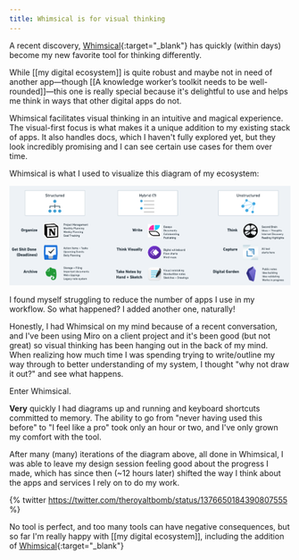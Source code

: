 ```yaml
---
title: Whimsical is for visual thinking
---
```

A recent discovery, [Whimsical](https://whimsical.com/){:target="_blank"} has quickly (within days) become my new favorite tool for thinking differently.

While [[my digital ecosystem]] is quite robust and maybe not in need of another app—though [[A knowledge worker’s toolkit needs to be well-rounded]]—this one is really special because it's delightful to use and helps me think in ways that other digital apps do not.

Whimsical facilitates visual thinking in an intuitive and magical experience. The visual-first focus is what makes it a unique addition to my existing stack of apps. It also handles docs, which I haven't fully explored yet, but they look incredibly promising and I can see certain use cases for them over time.

Whimsical is what I used to visualize this diagram of my ecosystem:

![](/assets/digital-ecosystem-apps.png)

I found myself struggling to reduce the number of apps I use in my workflow. So what happened? I added another one, naturally!

Honestly, I had Whimsical on my mind because of a recent conversation, and I've been using Miro on a client project and it's been good (but not great) so visual thinking has been hanging out in the back of my mind. When realizing how much time I was spending trying to write/outline my way through to better understanding of my system, I thought "why not draw it out?" and see what happens.

Enter Whimsical.

**Very** quickly I had diagrams up and running and keyboard shortcuts committed to memory. The ability to go from "never having used this before" to "I feel like a pro" took only an hour or two, and I've only grown my comfort with the tool.

After many (many) iterations of the diagram above, all done in Whimsical, I was able to leave my design session feeling good about the progress I made, which has since then (~12 hours later) shifted the way I think about the apps and services I rely on to do my work.

{% twitter https://twitter.com/theroyaltbomb/status/1376650184390807555 %}

No tool is perfect, and too many tools can have negative consequences, but so far I'm really happy with [[my digital ecosystem]], including the addition of [Whimsical](https://whimsical.com/){:target="_blank"}
